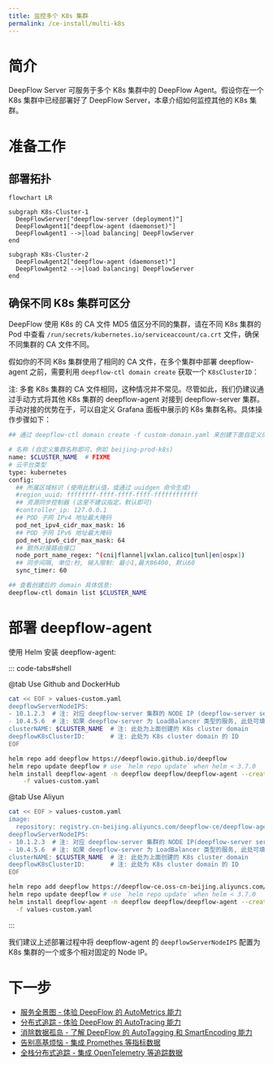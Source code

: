 ```yaml
---
title: 监控多个 K8s 集群
permalink: /ce-install/multi-k8s
---
```


# 简介

DeepFlow Server 可服务于多个 K8s 集群中的 DeepFlow Agent。假设你在一个 K8s 集群中已经部署好了 DeepFlow Server，本章介绍如何监控其他的 K8s 集群。

# 准备工作

## 部署拓扑

```mermaid
flowchart LR

subgraph K8s-Cluster-1
  DeepFlowServer["deepflow-server (deployment)"]
  DeepFlowAgent1["deepflow-agent (daemonset)"]
  DeepFlowAgent1 -->|load balancing| DeepFlowServer
end

subgraph K8s-Cluster-2
  DeepFlowAgent2["deepflow-agent (daemonset)"]
  DeepFlowAgent2 -->|load balancing| DeepFlowServer
end
```

## 确保不同 K8s 集群可区分

DeepFlow 使用 K8s 的 CA 文件 MD5 值区分不同的集群，请在不同 K8s 集群的 Pod 中查看 `/run/secrets/kubernetes.io/serviceaccount/ca.crt` 文件，确保不同集群的 CA 文件不同。

假如你的不同 K8s 集群使用了相同的 CA 文件，在多个集群中部署 deepflow-agent 之前，需要利用 `deepflow-ctl domain create` 获取一个 `K8sClusterID`：

注: 多套 K8s 集群的 CA 文件相同，这种情况并不常见。尽管如此，我们仍建议通过手动方式将其他 K8s 集群的 deepflow-agent 对接到 deepflow-server 集群。手动对接的优势在于，可以自定义 Grafana 面板中展示的 K8s 集群名称。具体操作步骤如下：

```bash
## 通过 deepflow-ctl domain create -f custom-domain.yaml 来创建下面自定义的 K8s cluster domain

# 名称 (自定义集群名称即可，例如 beijing-prod-k8s)
name: $CLUSTER_NAME  # FIXME
# 云平台类型
type: kubernetes
config:
  ## 所属区域标识 (使用此默认值，或通过 uuidgen 命令生成)
  #region_uuid: ffffffff-ffff-ffff-ffff-ffffffffffff
  ## 资源同步控制器 (这里不建议指定，默认即可)
  #controller_ip: 127.0.0.1
  ## POD 子网 IPv4 地址最大掩码
  pod_net_ipv4_cidr_max_mask: 16
  ## POD 子网 IPv6 地址最大掩码
  pod_net_ipv6_cidr_max_mask: 64
  ## 额外对接路由接口
  node_port_name_regex: ^(cni|flannel|vxlan.calico|tunl|en[ospx])
  ## 同步间隔, 单位:秒, 输入限制: 最小1,最大86400, 默认60
  sync_timer: 60

## 查看创建后的 domain 具体信息:
deepflow-ctl domain list $CLUSTER_NAME
```

# 部署 deepflow-agent

使用 Helm 安装 deepflow-agent:

::: code-tabs#shell

@tab Use Github and DockerHub

```bash
cat << EOF > values-custom.yaml
deepflowServerNodeIPS:
- 10.1.2.3  # 注: 对应 deepflow-server 集群的 NODE IP (deepflow-server service 为 NodePort)
- 10.4.5.6  # 注: 如果 deepflow-server 为 LoadBalancer 类型的服务, 此处可填写 LoadBalancer 的 VIP
clusterNAME: $CLUSTER_NAME  # 注: 此处为上面创建的 K8s cluster domain
deepflowK8sClusterID:       # 注: 此处为 K8s cluster domain 的 ID
EOF

helm repo add deepflow https://deepflowio.github.io/deepflow
helm repo update deepflow # use `helm repo update` when helm < 3.7.0
helm install deepflow-agent -n deepflow deepflow/deepflow-agent --create-namespace \
    -f values-custom.yaml
```

@tab Use Aliyun

```bash
cat << EOF > values-custom.yaml
image:
  repository: registry.cn-beijing.aliyuncs.com/deepflow-ce/deepflow-agent
deepflowServerNodeIPS:
- 10.1.2.3  # 注: 对应 deepflow-server 集群的 NODE IP(deepflow-server service 为 NodePort)
- 10.4.5.6  # 注: 如果 deepflow-server 为 LoadBalancer 类型的服务, 此处可填写 LoadBalancer 的 VIP
clusterNAME: $CLUSTER_NAME  # 注: 此处为上面创建的 K8s cluster domain
deepflowK8sClusterID:       # 注: 此处为 K8s cluster domain 的 ID
EOF

helm repo add deepflow https://deepflow-ce.oss-cn-beijing.aliyuncs.com/chart/stable
helm repo update deepflow # use `helm repo update` when helm < 3.7.0
helm install deepflow-agent -n deepflow deepflow/deepflow-agent --create-namespace \
  -f values-custom.yaml
```

:::

我们建议上述部署过程中将 deepflow-agent 的 `deepflowServerNodeIPS` 配置为 K8s 集群的一个或多个相对固定的 Node IP。


# 下一步

- [服务全景图 - 体验 DeepFlow 的 AutoMetrics 能力](../features/universal-map/auto-metrics/)
- [分布式追踪 - 体验 DeepFlow 的 AutoTracing 能力](../features/distributed-tracing/auto-tracing/)
- [消除数据孤岛 - 了解 DeepFlow 的 AutoTagging 和 SmartEncoding 能力](../features/auto-tagging/eliminate-data-silos/)
- [告别高基烦恼 - 集成 Promethes 等指标数据](../integration/input/metrics/metrics-auto-tagging/)
- [全栈分布式追踪 - 集成 OpenTelemetry 等追踪数据](../integration/input/tracing/full-stack-distributed-tracing/)
